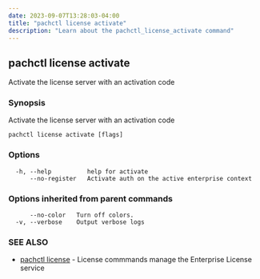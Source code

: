 ```yaml
---
date: 2023-09-07T13:28:03-04:00
title: "pachctl license activate"
description: "Learn about the pachctl_license_activate command"
---
```


## pachctl license activate

Activate the license server with an activation code

### Synopsis

Activate the license server with an activation code

```
pachctl license activate [flags]
```

### Options

```
  -h, --help          help for activate
      --no-register   Activate auth on the active enterprise context
```

### Options inherited from parent commands

```
      --no-color   Turn off colors.
  -v, --verbose    Output verbose logs
```

### SEE ALSO

* [pachctl license](../pachctl_license)	 - License commmands manage the Enterprise License service

